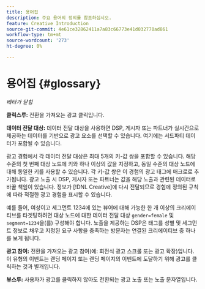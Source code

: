 ```yaml
---
title: 용어집
description: 주요 용어의 정의를 참조하십시오.
feature: Creative Introduction
source-git-commit: 4e61ce32862411a7a83c66773e41d032770ad861
workflow-type: tm+mt
source-wordcount: '273'
ht-degree: 0%

---
```


# 용어집 {#glossary}

*베타가 닫힘*

<!-- more feature metadata?? -->

<!-- ## A-B {#a-b} -->

<!-- not sure I need these "x-through" terms since that we're not creating conversion pixels in this UI, but see if they come up in other text -->

**클릭스루:** 전환을 가져오는 광고 클릭입니다.

**데이터 전달 대상:** 데이터 전달 대상을 사용하면 DSP, 게시자 또는 파트너가 실시간으로 제공하는 데이터를 기반으로 광고 요소를 선택할 수 있습니다. 여기에는 서드파티 데이터가 포함될 수 있습니다.

<!-- verify this -->광고 경험에서 각 데이터 전달 대상은 최대 5개의 키-값 쌍을 포함할 수 있습니다. 해당 수준의 첫 번째 대상 노드에 키와 하나 이상의 값을 지정하고, 동일 수준의 대상 노드에 대해 동일한 키를 사용할 수 있습니다. 각 키-값 쌍은 이 경험의 광고 태그에 매크로로 추가됩니다. 광고 노출 시 DSP, 게시자 또는 파트너는 값을 해당 노출과 관련된 데이터로 바꿀 책임이 있습니다. 정보가 [!DNL Creative]에 다시 전달되므로 경험에 정의된 규칙에 따라 적절한 광고 경험을 표시할 수 있습니다.

예를 들어, 여성이고 세그먼트 1234에 있는 뷰어에 대해 가능한 한 개 이상의 크리에이티브를 타겟팅하려면 대상 노드에 대한 데이터 전달 대상 `gender=female` 및 `segment=1234`을(를) 구성해야 합니다. 노출을 제공하는 DSP은 태그를 성별 및 세그먼트 정보로 채우고 지정된 요구 사항을 충족하는 방문자는 연결된 크리에이티브 중 하나를 보게 됩니다.

**광고 참여:** 전환을 가져오는 광고 참여(예: 회전식 광고 스크롤 또는 광고 확장)입니다. 이 유형의 이벤트는 랜딩 페이지 또는 랜딩 페이지의 이벤트에 도달하기 위해 광고를 클릭하는 것과 별개입니다.

<!-- or flexible html5 creative variation? Not sure we need to mention this since there's no place to view the different variations per se:

**variation of a flexible HTML5 creative:** A derivation of a flexible HTML5 creative asset in your [!UICONTROL Creative Libraries], which is generated when you assign the creative to an experience and change any of the default attributes within the experience.
-->

**뷰스루:** 사용자가 광고를 클릭하지 않아도 전환되는 광고 노출 또는 노출 문자열입니다.
